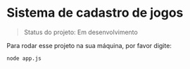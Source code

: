 <h1> Sistema de cadastro de jogos </h1>

> Status do projeto: Em desenvolvimento

Para rodar esse projeto na sua máquina, por favor digite:

``` 
node app.js
```
